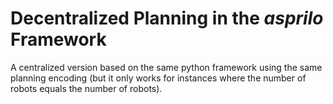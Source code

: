 # Decentralized Planning in the *asprilo* Framework

A centralized version based on the same python framework using the same planning encoding (but it only works for instances where the number of robots equals the number of robots).
